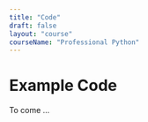 ```yaml
---
title: "Code"
draft: false
layout: "course"
courseName: "Professional Python"
---
```


# Example Code

To come ...
